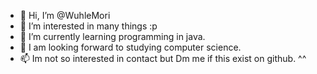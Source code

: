 - 👋 Hi, I’m @WuhleMori
- 👀 I’m interested in many things :p 
- 🌱 I’m currently learning programming in java.
- 💞️ I am looking forward to studying computer science. 
- 📫 Im not so interested in contact but Dm me if this exist on github. ^^

<!---
WuhleMori/WuhleMori is a ✨ special ✨ repository because its `README.md` (this file) appears on your GitHub profile.
You can click the Preview link to take a look at your changes.
--->
